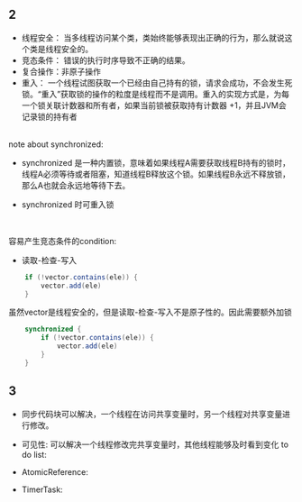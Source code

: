 ## 2
* 线程安全： 当多线程访问某个类，类始终能够表现出正确的行为，那么就说这个类是线程安全的。
* 竞态条件： 错误的执行时序导致不正确的结果。
* 复合操作：非原子操作
* 重入： 一个线程试图获取一个已经由自己持有的锁，请求会成功，不会发生死锁。“重入”获取锁的操作的粒度是线程而不是调用。重入的实现方式是，为每一个锁关联计数器和所有者，如果当前锁被获取持有计数器 +1，并且JVM会记录锁的持有者

<br>
note about synchronized:<br>

* synchronized 是一种内置锁，意味着如果线程A需要获取线程B持有的锁时，线程A必须等待或者阻塞，知道线程B释放这个锁。如果线程B永远不释放锁，那么A也就会永远地等待下去。

* synchronized 时可重入锁
<br>

容易产生竞态条件的condition:

* 读取-检查-写入
```java
    if (!vector.contains(ele)) {
        vector.add(ele)
    }

```
虽然vector是线程安全的，但是读取-检查-写入不是原子性的。因此需要额外加锁

```java
    synchronized {
        if (!vector.contains(ele)) {
            vector.add(ele)
        }
    }
```
## 3
* 同步代码块可以解决，一个线程在访问共享变量时，另一个线程对共享变量进行修改。
* 可见性: 可以解决一个线程修改完共享变量时，其他线程能够及时看到变化
to do list:

* AtomicReference:
* TimerTask:

